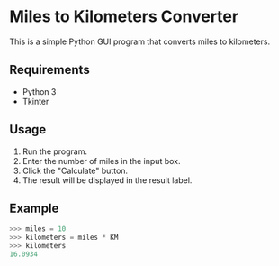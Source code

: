 # **Miles to Kilometers Converter**

This is a simple Python GUI program that converts miles to kilometers.

## Requirements

- Python 3
- Tkinter

## Usage

1. Run the program.
2. Enter the number of miles in the input box.
3. Click the "Calculate" button.
4. The result will be displayed in the result label.

## Example

```python
>>> miles = 10
>>> kilometers = miles * KM
>>> kilometers
16.0934
```
